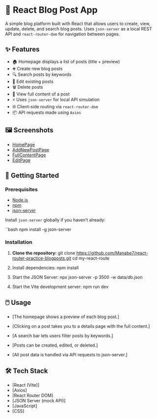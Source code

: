 # 📰 React Blog Post App

A simple blog platform built with React that allows users to create, view, update, delete, and search blog posts. Uses `json-server` as a local REST API and `react-router-dom` for navigation between pages.

## ✨ Features

- 🏠 Homepage displays a list of posts (title + preview)
- ➕ Create new blog posts
- 🔍 Search posts by keywords
- 📝 Edit existing posts
- 🗑️ Delete posts
- 📄 View full content of a post
- ⚡ Uses `json-server` for local API simulation
- 🌐 Client-side routing via `react-router-dom`
- 📦 API requests made using `Axios`

## 🖼️ Screenshots
- [HomePage](./image/blog-post%20app%20homepage.JPG)
- [AddNewPostPage](./image/blog-post%20app%20%20post-item-page.JPG)
- [FullContentPage](./image/blog-post%20app%20%20show-full-post.JPG)
- [EditPage](./image/blog-post%20app%20%20edit-page.JPG)

## 🚀 Getting Started

### Prerequisites

- [Node.js](https://nodejs.org/)
- [npm](https://www.npmjs.com/)
- [json-server](https://www.npmjs.com/package/json-server)

Install `json-server` globally if you haven’t already:

``bash
npm install -g json-server


### Installation

1. **Clone the repository:**
   git clone https://github.com/Manabe7/react-router-practice-blogposts.git
   cd my-react-route

2. Install dependencies:
    npm install

3. Start the JSON Server:
    npx json-server -p 3500 -w data/db.json 

4. Start the Vite development server:
    npm run dev

## 🖱️ Usage
- [The homepage shows a preview of each blog post.]

- [Clicking on a post takes you to a details page with the full content.]

- [A search bar lets users filter posts by keywords.]

- [Posts can be created, edited, or deleted.]

- [All post data is handled via API requests to json-server.]

## 🛠 Tech Stack
- [React (Vite)]
- [Axios]
- [React Router DOM]
- [JSON Server (mock API)]
- [JavaScript]
- [CSS]